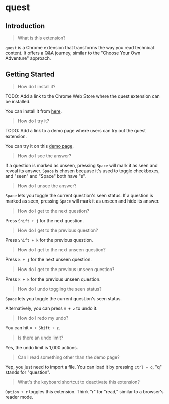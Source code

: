 # quest

## Introduction

> What is this extension?

`quest` is a Chrome extension that transforms the way you read technical content. It offers a Q&A journey, similar to the "Choose Your Own Adventure" approach.

## Getting Started

> How do I install it?

TODO: Add a link to the Chrome Web Store where the quest extension can be installed.

You can install it from [here]().

> How do I try it?

TODO: Add a link to a demo page where users can try out the quest extension.

You can try it on this [demo page]().

> How do I see the answer?

If a question is marked as unseen, pressing `Space` will mark it as seen and reveal its answer. `Space` is chosen because it's used to toggle checkboxes, and "seen" and "Space" both have "s".

> How do I unsee the answer?

`Space` lets you toggle the current question's seen status. If a question is marked as seen, pressing `Space` will mark it as unseen and hide its answer.

> How do I get to the next question?

Press `Shift + j` for the next question.

> How do I get to the previous question?

Press `Shift + k` for the previous question.

> How do I get to the next unseen question?

Press `⌘ + j` for the next unseen question.

> How do I get to the previous unseen question?

Press `⌘ + k` for the previous unseen question.

> How do I undo toggling the seen status?

`Space` lets you toggle the current question's seen status.

Alternatively, you can press `⌘ + z` to undo it.

> How do I redo my undo?

You can hit `⌘ + Shift + z`.

> Is there an undo limit?

Yes, the undo limit is 1,000 actions.

> Can I read something other than the demo page?

Yep, you just need to import a file. You can load it by pressing `Ctrl + q`. "q" stands for "question".

> What's the keyboard shortcut to deactivate this extension?

`Option + r` toggles this extension. Think "r" for "read," similar to a browser's reader mode.
